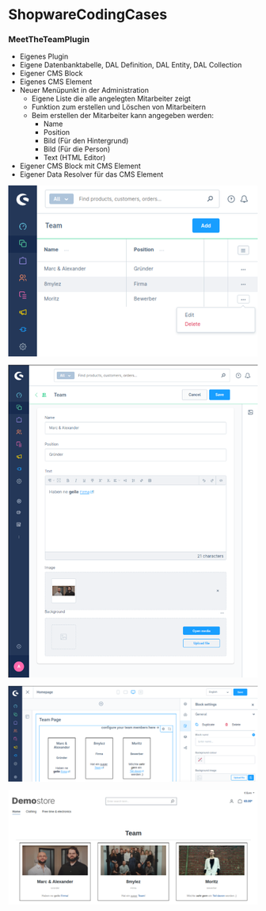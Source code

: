 # ShopwareCodingCases

### MeetTheTeamPlugin

- Eigenes Plugin
- Eigene Datenbanktabelle, DAL Definition, DAL Entity, DAL Collection
- Eigener CMS Block
- Eigenes CMS Element
- Neuer Menüpunkt in der Administration
    - Eigene Liste die alle angelegten Mitarbeiter zeigt
    - Funktion zum erstellen und Löschen von Mitarbeitern
    - Beim erstellen der Mitarbeiter kann angegeben werden:
        - Name
        - Position
        - Bild (Für den Hintergrund)
        - Bild (Für die Person)
        - Text (HTML Editor)
- Eigener CMS Block mit CMS Element
- Eigener Data Resolver für das CMS Element

![](https://github.com/MoritzNiggemeier/ShopwareCodingCases/blob/main/MeetTheTeamPlugin/Screenshots/adminConfig.png?raw=true)

![](https://github.com/MoritzNiggemeier/ShopwareCodingCases/blob/main/MeetTheTeamPlugin/Screenshots/adminEdit.png?raw=true)

![](https://github.com/MoritzNiggemeier/ShopwareCodingCases/blob/main/MeetTheTeamPlugin/Screenshots/adminCMS.png?raw=true)

![](https://github.com/MoritzNiggemeier/ShopwareCodingCases/blob/main/MeetTheTeamPlugin/Screenshots/storefrontTeam.png?raw=true)